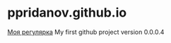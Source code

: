 # ppridanov.github.io
[Моя регулярка](https://ppridanov.github.io/ "Моя регулярка")
My first github project
version 0.0.0.4
